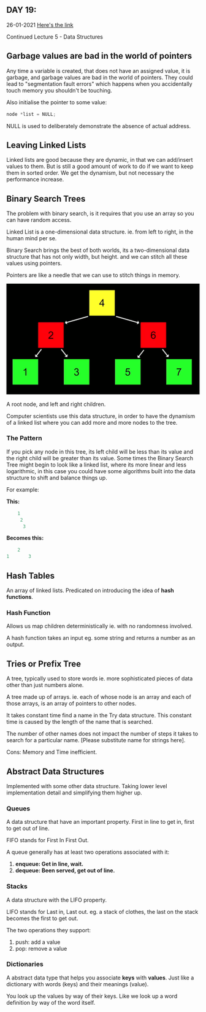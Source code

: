## DAY 19:

26-01-2021 [Here's the link](https://twitter.com/umuks_/status/1354170700383346689?s=20)

Continued Lecture 5 - Data Structures

## Garbage values are bad in the world of pointers

Any time a variable is created, that does not have an assigned value, it is garbage, and garbage values are bad in the world of pointers. They could lead to "segmentation fault errors" which happens when you accidentally touch memory you shouldn't be touching.

Also initialise the pointer to some value:

```jsx
node *list = NULL;
```

NULL is used to deliberately demonstrate the absence of actual address.

## Leaving Linked Lists

Linked lists are good because they are dynamic, in that we can add/insert values to them. But is still a good amount of work to do if we want to keep them in sorted order. We get the dynamism, but not necessary the performance increase.

## Binary Search Trees

The problem with binary search, is it requires that you use an array so you can have random access.

Linked List is a one-dimensional data structure. ie. from left to right, in the human mind per se.

Binary Search brings the best of both worlds, its a two-dimensional data structure that has not only width, but height. and we can stitch all these values using pointers.

Pointers are like a needle that we can use to stitch things in memory.

![./01.png](./01.png)

A root node, and left and right children.

Computer scientists use this data structure, in order to have the dynamism of a linked list where you can add more and more nodes to the tree.

### The Pattern

If you pick any node in this tree, its left child will be less than its value and the right child will be greater than its value. Some times the Binary Search Tree might begin to look like a linked list, where its more linear and less logarithmic, in this case you could have some algorithms built into the data structure to shift and balance things up.

For example:

**This:**

```jsx
	1
	 2
	  3
```

**Becomes this:**

```jsx
	2
1		3
```

## Hash Tables

An array of linked lists. Predicated on introducing the idea of **hash functions**.

### Hash Function

Allows us map children deterministically ie. with no randomness involved.

A hash function takes an input eg. some string and returns a number as an output.

## Tries or Prefix Tree

A tree, typically used to store words ie. more sophisticated pieces of data other than just numbers alone.

A tree made up of arrays. ie. each of whose node is an array and each of those arrays, is an array of pointers to other nodes.

It takes constant time find a name in the Try data structure. This constant time is caused by the length of the name that is searched.

The number of other names does not impact the number of steps it takes to search for a particular name. [Please substitute name for strings here].

Cons: Memory and Time inefficient.

## Abstract Data Structures

Implemented with some other data structure. Taking lower level implementation detail and simplifying them higher up.

### Queues

A data structure that have an important property. First in line to get in, first to get out of line.

FIFO stands for First In First Out.

A queue generally has at least two operations associated with it:

1. **enqueue: Get in line, wait.**
2. **dequeue: Been served, get out of line.**

### Stacks

A data structure with the LIFO property.

LIFO stands for Last in, Last out. eg. a stack of clothes, the last on the stack becomes the first to get out.

The two operations they support:

1. push: add a value
2. pop: remove a value

### Dictionaries

A abstract data type that helps you associate **keys** with **values**. Just like a dictionary with words (keys) and their meanings (value).

You look up the values by way of their keys. Like we look up a word definition by way of the word itself.
